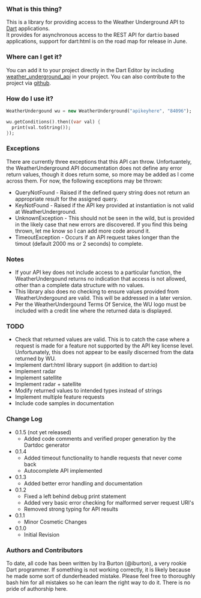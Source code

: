 ### What is this thing?
This is a library for providing access to the Weather Underground API to [Dart](http://www.dartlang.org/) applications.  
It provides for asynchronous access to the REST API for dart:io based applications, support for dart:html is on the road map for release in June.

### Where can I get it?
You can add it to your project directly in the Dart Editor by including [weather_underground_api](http://pub.dartlang.org/packages/weather_underground_api) in your project.  You can also contribute to the project via [github](https://github.com/iburton/weather_underground_api_dart).

### How do I use it?

```dart
WeatherUndergound wu = new WeatherUnderground("apikeyhere", "84096");

wu.getConditions().then((var val) {
  print(val.toString());
});
```
### Exceptions
There are currently three exceptions that this API can throw.  Unfortuantely, the WeatherUnderground API documentation does not define any error return values, though it does return some, so more may be added as I come across them.
For now, the following exceptions may be thrown:
- QueryNotFound - Raised if the defined query string does not return an appropriate result for the assigned query.
- KeyNotFound - Raised if the API key provided at instantiation is not valid at WeatherUnderground.
- UnknownException - This should not be seen in the wild, but is provided in the likely case that new errors are discovered.  If you find this being thrown, let me know so I can add more code around it.
- TimeoutException - Occurs if an API request takes longer than the timout (default 2000 ms or 2 seconds) to complete.

### Notes
- If your API key does not include access to a particular function, the WeatherUndergound returns no indication that access is not allowed, other than a complete data structure with no values.  
- This library also does no checking to ensure values provided from WeatherUndergound are valid.  This will be addressed in a later version.
- Per the WeatherUndergound Terms Of Service, the WU logo must be included with a credit line where the returned data is displayed.

### TODO
- Check that returned values are valid.  This is to catch the case where a request is made for a feature not supported by the API key license level.  Unfortunately, this does not appear to be easily discerned from the data returned by WU.
- Implement dart:html library support (in addition to dart:io)
- Implement radar
- Implement satellite
- Implement radar + satellite
- Modify returned values to intended types instead of strings
- Implement multiple feature requests
- Include code samples in documentation

### Change Log
- 0.1.5 (not yet released)
    - Added code comments and verified proper generation by the Dartdoc generator    
- 0.1.4
    - Added timeout functionality to handle requests that never come back
    - Autocomplete API implemented
- 0.1.3
    - Added better error handling and documentation
- 0.1.2 
    - Fixed a left behind debug print statement
    - Added very basic error checking for malformed server request URI's
    - Removed strong typing for API results      
- 0.1.1 
    - Minor Cosmetic Changes
- 0.1.0 
    - Initial Revision

### Authors and Contributors
To date, all code has been written by Ira Burton (@iburton), a very rookie Dart programmer.  If something is not working correctly, it is likely because he made some sort of dunderheaded mistake.  Please feel free to thoroughly bash him for all mistakes so he can learn the right way to do it.  There is no pride of authorship here.